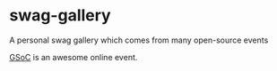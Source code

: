 # swag-gallery
A personal swag gallery which comes from many open-source events

[GSoC](gsoc) is an awesome online event.

